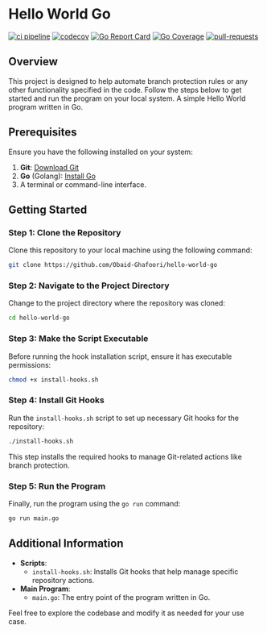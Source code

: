 # Hello World Go
[![ci pipeline](https://github.com/Obaid-Ghafoori/hello-world-go/actions/workflows/ci-pipeline.yml/badge.svg)](https://github.com/Obaid-Ghafoori/hello-world-go/actions/workflows/ci-pipeline.yml)
[![codecov](https://codecov.io/gh/Obaid-Ghafoori/hello-world-go/branch/main/graph/badge.svg)](https://codecov.io/gh/Obaid-Ghafoori/hello-world-go)
[![Go Report Card](https://goreportcard.com/badge/github.com/Obaid-Ghafoori/hello-world-go)](https://goreportcard.com/report/github.com/Obaid-Ghafoori/hello-world-go)
[![Go Coverage](https://github.com/Obaid-Ghafoori/hello-world-go/wiki/coverage.svg)](https://raw.githack.com/wiki/Obaid-Ghafoori/hello-world-go/coverage.html)
[![pull-requests](https://img.shields.io/github/issues-pr/Obaid-Ghafoori/hello-world-go?style=flat-square)](https://github.com/Obaid-Ghafoori/hello-world-go/pulls)


## Overview
This project is designed to help automate branch protection rules or any other functionality specified in the code. Follow the steps below to get started and run the program on your local system.
A simple Hello World program written in Go.



## Prerequisites
Ensure you have the following installed on your system:
1. **Git**: [Download Git](https://git-scm.com/)
2. **Go** (Golang): [Install Go](https://golang.org/doc/install)
3. A terminal or command-line interface.

## Getting Started

### Step 1: Clone the Repository
Clone this repository to your local machine using the following command:
```bash
git clone https://github.com/Obaid-Ghafoori/hello-world-go
```



### Step 2: Navigate to the Project Directory
Change to the project directory where the repository was cloned:
```bash
cd hello-world-go
```

### Step 3: Make the Script Executable
Before running the hook installation script, ensure it has executable permissions:
```bash
chmod +x install-hooks.sh
```

### Step 4: Install Git Hooks
Run the `install-hooks.sh` script to set up necessary Git hooks for the repository:
```bash
./install-hooks.sh
```
This step installs the required hooks to manage Git-related actions like branch protection.

### Step 5: Run the Program
Finally, run the program using the `go run` command:
```bash
go run main.go
```

## Additional Information
- **Scripts**:
  - `install-hooks.sh`: Installs Git hooks that help manage specific repository actions.
- **Main Program**:
  - `main.go`: The entry point of the program written in Go.
  
Feel free to explore the codebase and modify it as needed for your use case.


